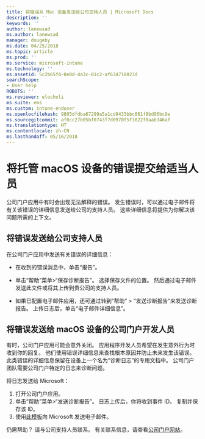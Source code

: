 ```yaml
---
title: 将错误从 Mac 设备发送给公司支持人员 | Microsoft Docs
description: ''
keywords: ''
author: lenewsad
ms.author: lanewsad
manager: dougeby
ms.date: 04/25/2018
ms.topic: article
ms.prod: ''
ms.service: microsoft-intune
ms.technology: ''
ms.assetid: 5c2b65f4-0e0d-4a3c-81c2-af634718023d
searchScope:
- User help
ROBOTS: ''
ms.reviewer: elocholi
ms.suite: ems
ms.custom: intune-enduser
ms.openlocfilehash: 9805dfdba67299a5a1cd9433bbc061f8bd96bc9e
ms.sourcegitcommit: af0cc27b05bf0743f7d0970f5f3822f0aab346af
ms.translationtype: HT
ms.contentlocale: zh-CN
ms.lasthandoff: 05/16/2018
---
```

# <a name="submit-errors-to-the-right-people-for-your-managed-macos-device"></a>将托管 macOS 设备的错误提交给适当人员

公司门户应用中有时会出现无法解释的错误。 发生错误时，可以通过电子邮件将有关该错误的详细信息发送给公司的支持人员。 这些详细信息将提供为你解决该问题所需的上下文。

## <a name="send-errors-to-your-company-support"></a>将错误发送给公司支持人员

在公司门户应用中发送有关错误的详细信息：

-   在收到的错误消息中，单击“报告”。

-   单击“帮助”菜单>“保存诊断报告”。 选择保存文件的位置。 然后通过电子邮件发送此文件或将其上传到贵公司的支持人员。

-   如果已配置电子邮件应用，还可通过转到“帮助” > “发送诊断报告”来发送诊断报告。 上传日志后，单击“电子邮件详细信息”。

## <a name="send-errors-to-the-company-portal-developers-for-macos-devices"></a>将错误发送给 macOS 设备的公司门户开发人员

有时，公司门户应用可能会意外关闭。 应用程序开发人员希望在发生意外行为时收到你的回复。 他们使用错误详细信息来查找根本原因并防止未来发生该错误。 此类错误的详细信息保留在设备上一个名为“诊断日志”的专用文档中。 公司门户团队需要公司门户特定的日志来诊断问题。

将日志发送给 Microsoft：

1.  打开公司门户应用。
2.  单击“帮助”菜单>“发送诊断报告”。  日志上传后，你将收到事件 ID。 复制并保存该 ID。
3.  使用<a href="mailto:IntuneCPiOSfeedback@microsoft.com?subject=My Company Portal App Closed Unexpectedly&body=Paste your incident ID and describe the incident here.">此模板</a>向 Microsoft 发送电子邮件。

仍需帮助？ 请与公司支持人员联系。 有关联系信息，请查看[公司门户网站](https://portal.manage.microsoft.com#HelpDeskDialog)。
